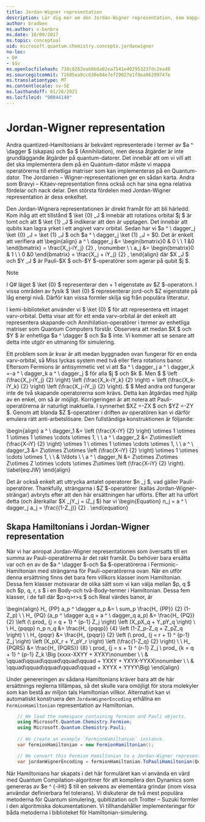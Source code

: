 ```yaml
---
title: Jordan-Wigner representation
description: Lär dig mer om den Jordan-Wigner representation, som mappar Hamiltonian-operatörer till enhetliga matriser som kan vara enklare att implementera på en Quantum-dator.
author: bradben
ms.author: v-benbra
ms.date: 10/09/2017
ms.topic: conceptual
uid: microsoft.quantum.chemistry.concepts.jordanwigner
no-loc:
- Q#
- $$v
ms.openlocfilehash: 738c8262ea66b8a02ea7541e402953237dc2ea48
ms.sourcegitcommit: 71605ea9cc630e84e7ef29027e1f0ea06299747e
ms.translationtype: MT
ms.contentlocale: sv-SE
ms.lasthandoff: 01/26/2021
ms.locfileid: "98844140"
---
```

# <a name="jordan-wigner-representation"></a>Jordan-Wigner representation

Andra quantized-Hamiltonians är bekvämt representerade i termer av $a ^ \dagger $ (skapas) och $a $ (Annihilation), men dessa åtgärder är inte grundläggande åtgärder på quantum-datorer.
Det innebär att om vi vill att det ska implementera dem på en Quantum-dator måste vi mappa operatörerna till enhetliga matriser som kan implementeras på en Quantum-dator.
The Jordanien – Wigner-representationen ger en sådan karta.
Andra som Bravyi – Kitaev-representation finns också och har sina egna relativa fördelar och nack delar.
Den största fördelen med Jordan-Wigner representation är dess enkelhet.

Den Jordan-Wignera representationen är direkt framåt för att bli härledd.
Kom ihåg att ett tillstånd $ \ket {0} _J $ innebär att rotations orbital $j $ är tomt och att $ \ket {1} _J $ indikerar att den är upptagen.
Det innebär att qubits kan lagra yrket i ett angivet varv orbital.
Sedan har vi $a ^ \ dagger_j \ket {0} _J = \ket {1} _J $ och $a ^ \ dagger_j \ket {1} _J = $0.
Det är enkelt att verifiera att \begin{align} a ^ \ dagger_j &= \begin{bmatrix}0 & 0 \\ \ 1 &0 \end{bmatrix} = \frac{X_j-iY_j} {2} , \nonumber \\ \\ a_j &= \begin{bmatrix}0 & 1 \\ \ 0 &0 \end{bmatrix} = \frac{X_j + iY_j} {2} , \end{align} där $X _J $ och $Y _J $ är Pauli-$X $ och-$Y $-operatörer som agerar på qubit $j $.

>[!NOTE]
> I Q# läget $ \ket {0} $ representerar den + 1 eigenstate av $Z $-operatorn. I vissa områden av fysik $ \ket {0} $ representerar jord-och $Z eigenstate på låg energi nivå. Därför kan vissa formler skilja sig från populära litteratur.

I kemi-biblioteket använder vi $ \ket {0} $ för att representera ett intaget varv-orbital.
Detta visar att för ett enda varv-orbital är det enkelt att representera skapande-och Annihilation-operatörer i termer av enhetliga matriser som Quantum Computers förstår.
Observera att medan $X $ och $Y $ är enhetliga $a ^ \dagger $ och $a $ inte.
Vi kommer att se senare att detta inte utgör en utmaning för simulering.

Ett problem som är kvar är att medan byggnaden ovan fungerar för en enda varv-orbital, så Miss lyckas system med två eller flera rotations banor.
Eftersom Fermions är antisymmetic vet vi att $a ^ \ dagger_j a ^ \ dagger_k =-a ^ \ dagger_k a ^ \ dagger_j $ för alla $j $ och $k $.
Men $ $ \left (\frac{X_j-iY_j} {2} \right) \left (\frac{X_k-iY_k} {2} \right) = \left (\frac{X_k-iY_k} {2} \right) \left (\frac{X_j-iY_j} {2} \right).
$ $ Med andra ord fungerar inte de två skapande operatorerna som krävs.
Detta kan åtgärdas med hjälp av en enkel, om så är möjligt.
Korrigeringen är att notera att Pauli-operatörerna är naturligt inaktuella.
I synnerhet $XZ =-ZX $ och $YZ =-ZY $.
Genom att blanda $Z $-operatörer i driften av operatören kan vi därför emulera rätt anti-arbetslösare.
Den fullständiga konstruktionen är följande: 

\begin{align} a ^ \ dagger_1 &= \left (\frac{X-iY} {2} \right) \otimes 1 \otimes 1 \otimes 1 \otimes \cdots \otimes 1, \\ \\ a ^ \ dagger_2 &= Z\otimes\left (\frac{X-iY} {2} \right) \otimes 1 \ otimes 1 \otimes \cdots \otimes 1, \\ \\ a ^ \ dagger_3 &= Z\otimes Z\otimes \left (\frac{X-iY} {2} \right) \otimes 1 \otimes \cdots \otimes 1, \\ \\ & \Vdots \\ \\ a ^ \ dagger_N &= Z\otimes Z\otimes Z\otimes Z \otimes \cdots \otimes Z\otimes \left (\frac{X-iY} {2} \right). \label{eq:JW} \end{align}

Det är också enkelt att uttrycka antalet operatorer $n _j $, vad gäller Pauli-operatörer.
Thankfully, strängarna i $Z $-operatörer (kallas Jordan-Wigner-strängar) avbryts efter att den här ersättningen har utförts.
Efter att ha utfört detta (och återkallar $X _jY_j = iZ_j $) har vi \begin{Equation} n_j = a ^ \ dagger_j a_j = \frac{(1-Z_j)} {2} .
\end{equation}


## <a name="constructing-hamiltonians-in-jordan-wigner-representation"></a>Skapa Hamiltonians i Jordan-Wigner representation

När vi har anropat Jordan-Wigner representationen som översatts till en summa av Pauli-operatörerna är det rakt framåt.
Du behöver bara ersätta var och en av de $a ^ \dagger $-och $a $-operatörerna i Fermionic-Hamiltonian med strängarna för Pauli-operatörerna ovan.
När en utför denna ersättning finns det bara fem villkors klasser inom Hamiltonian.
Dessa fem klasser motsvarar de olika sätt som vi kan välja mellan $p, q $ och $p, q, r, s $ i en Body-och två-Body-termer i Hamiltonian.
Dessa fem klasser, i de fall där $p>q>r>s $ och Real värdes banor, är

\begin{align} H_ {PP} a_p ^ \dagger a_p &= \ sum_p \frac{H_ {PP}} {2} (1-Z_p) \\ \\ H_ {PQ} (a_p ^ \dagger a_q + a ^ \ dagger_q a_p) &= \frac{H_ {PQ}} {2} \left (\ prod_ {j = q + 1} ^ {p-1} Z_j \right) \left (X_pX_q + Y_pY_q \right) \\ \\ H_ {pqqp} n_p n_q &= \frac{H_ {pqqp}} {4} \left (1-Z_p-Z_q + Z_pZ_q \right) \\ \\ H_ {pqqr} &= \frac{H_ {pqqr}} {2} \left (\ prod_ {j = r + 1} ^ {p-1} Z_j \right) \left (X_pX_r + Y_pY_r \right) \left (\frac{1-Z_q} {2} \right) \\ \\ H_ {PQRS} &= \frac{H_ {PQRS}} {8} \ prod_ {j = s + 1} ^ {r-1} Z_j \ prod_ {k = q + 1} ^ {p-1} Z_k \Big (xxxx-XXYY + XYXY\nonumber \\ \\ & \qquad\qquad\qquad\qquad\qquad + YXXY + YXYX-YYXX\nonumber \\ \\ & \qquad\qquad\qquad\qquad\qquad + XYYX + YYYY\Big) \end{align}

Under genereringen av sådana Hamiltonians kräver bara att de här ersättnings reglerna tillämpas, så det skulle vara omöjligt för stora molekyler som kan bestå av miljon tals Hamiltonian villkor.
Alternativt kan vi automatiskt konstruera den `JordanWignerEncoding` erhållna en `FermionHamiltonian` representation av Hamiltonian.

```csharp
    // We load the namespace containing fermion and Pauli objects. 
    using Microsoft.Quantum.Chemistry.Fermion;
    using Microsoft.Quantum.Chemistry.Pauli;
    
    // We create an example `FermionHamiltonian` instance.
    var fermionHamiltonian = new FermionHamiltonian();

    // We convert this Fermion Hamiltonian to a Jordan-Wigner representation.
    var jordanWignerEncoding = fermionHamiltonian.ToPauliHamiltonian(QubitEncoding.JordanWigner);
```

När Hamiltonians har skapats i det här formuläret kan vi använda en värd med Quantum Compilation-algoritmer för att kompilera den Dynamics som genereras av $e ^ {-iHt} $ till en sekvens av elementära grindar (inom vissa användar definierbara fel tolerans).
Vi diskuterar de två mest populära metoderna för Quantum simulering, qubitization och Trotter – Suzuki formler i den algoritmiska dokumentationen. Vi tillhandahåller implementeringar för båda metoderna i biblioteket för Hamiltonian-simulering.
